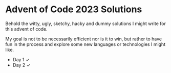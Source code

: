 # Advent of Code 2023 Solutions

Behold the witty, ugly, sketchy, hacky and dummy solutions I might write for this advent
of code.

My goal is not to be necessarily efficient nor is it to win, but rather to have fun in
the process and explore some new languages or technologies I might like.

- Day 1 ✓
- Day 2 ✓